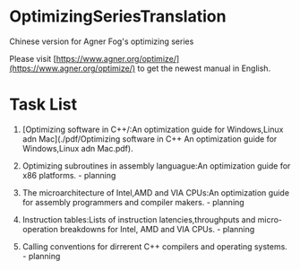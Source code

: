 # OptimizingSeriesTranslation
Chinese version for Agner Fog's optimizing series

Please visit [https://www.agner.org/optimize/](https://www.agner.org/optimize/) to get the newest manual in English.


# Task List
1. [Optimizing software in C++/:An optimization guide for Windows,Linux adn Mac](./pdf/Optimizing software in C++ An optimization guide for Windows,Linux adn Mac.pdf).
2. Optimizing subroutines in assembly languague:An optimization guide for x86 platforms. - planning

3. The microarchitecture of Intel,AMD and VIA CPUs:An optimization guide for assembly programmers and compiler makers. - planning

4. Instruction tables:Lists of instruction latencies,throughputs and micro-operation breakdowns for Intel, AMD and VIA CPUs. - planning

5. Calling conventions for dirrerent C++ compilers and operating systems. - planning
